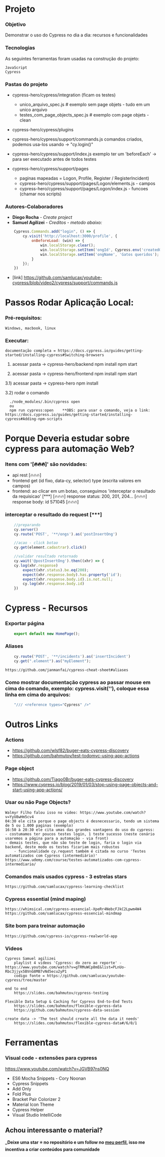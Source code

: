 # Projeto
### Objetivo
Demonstrar o uso do Cypress no dia a dia: recursos e funcionalidades

### Tecnologias
As seguintes ferramentas foram usadas na construção do projeto:

    JavaScript
    Cypress

### Pastas do projeto
- cypress-hero/cypress/integration (ficam os testes)
    - unico_arquivo_spec.js             # exemplo sem page objets - tudo em um unico arquivo
    - testes_com_page_objects_spec.js   # exemplo com page objets - clean

- cypress-hero/cypress/plugins

- cypress-hero/cypress/support/commands.js
    comandos criados, podemos usa-los usando -> "cy.login()"

- cypress-hero/cypress/support/index.js
    exemplo ter um 'beforeEach' -> para ser executado antes de todos testes

- cypress-hero/cypress/support/pages
    - paginas mapeadas = Logon, Profile, Register / RegisterIncident)
    - cypress-hero/cypress/support/pages/Logon/elements.js - campos
    - cypress-hero/cypress/support/pages/Logon/index.js - funcoes (chamar nos scripts)


### Autores-Colaboradores

* **Diego Rocha** - *Create project*
* **Samuel Agilizei** - *Creditos - metodo abaixo:* 
```js
    Cypress.Commands.add("login", () => {
        cy.visit('http://localhost:3000/profile', {
            onBeforeLoad: (win) => {
                win.localStorage.clear();
                win.localStorage.setItem('ongId', Cypress.env('createdOngId'));
                win.localStorage.setItem('ongName', 'Gatos queridos');
            }
        });
    })
```
* [link] https://github.com/samlucax/youtube-cypress/blob/video2/cypress/support/commands.js


# Passos Rodar Aplicação Local:
### Pré-requisitos:
    Windows, macbook, linux

### Executar:
    documentação completa = https://docs.cypress.io/guides/getting-started/installing-cypress#Switching-browsers

  1) acessar pasta -> cypress-hero/backend
    npm install
    npm start

  2) acessar pasta -> cypress-hero/frontend
    npm install
    npm start

  3.1) acessar pasta -> cypress-hero
    npm install

  3.2) rodar o comando
```
  ./node_modules/.bin/cypress open
  ou 
  npm run cypress:open    **OBS: para usar o comando, veja o link: https://docs.cypress.io/guides/getting-started/installing-cypress#Adding-npm-scripts
```



# Porque Deveria estudar sobre cypress para automação Web?
### Itens com '[🔥🔥🔥]' são novidades:
- api rest [🔥🔥🔥]
- frontend
    get (id fixo, data-cy, selector)
    type (escrita valores em campos)
- frontend: ao clicar em um botao, conseguimos 'interceptar o resultado da requisicao' [***] [🔥🔥🔥]
    response status: 200, 201, 204... [🔥🔥🔥]
    response body: id 571045 [🔥🔥🔥]

### interceptar o resultado do request [***]
```js
    //preparando
    cy.server()
    cy.route('POST', '**/ongs').as('postInsertOng')

    //acao - click botao
    cy.get(element.cadastrar).click()  

    //validar resultado retornado
    cy.wait('@postInsertOng').then((xhr) => {
    cy.log(xhr.response)
        expect(xhr.status).be.eq(200);
        expect(xhr.response.body).has.property('id');
        expect(xhr.response.body.id).is.not.null;
        cy.log(xhr.response.body.id)
    })
```



# Cypress - Recursos
### Exportar página
```js
    export default new HomePage();
```

### Aliases
```js
    cy.route('POST', '**/incidents').as('insertIncident')
    cy.get(".element").as("myElement");
```
    https://github.com/janmanfai/cypress-cheat-sheet#aliases

### Como mostrar documentação cypress ao passar mouse em cima do comando, exemplo: cypress.visit(''), coloque essa linha em cima do arquivos:
```js
    "/// <reference types="Cypress" />"
```



# Outros Links
### Actions
   - https://github.com/wlsf82/buger-eats-cypress-discovery
   - https://github.com/bahmutov/test-todomvc-using-app-actions
   
### Page object
   - https://github.com/Tiago0Br/buger-eats-cypress-discovery
   - https://www.cypress.io/blog/2019/01/03/stop-using-page-objects-and-start-using-app-actions/
   

### Usar ou não Page Objects?
    Walmyr Filho falou isso no video: https://www.youtube.com/watch?v=YyU8wHm5cv4
    04:30 ele cita porque o page objects é desnecessario, tendo um sistema de 5 ou 1.000 paginas (exemplo)
    16:50 à 20:30 ele cita umas das grandes vantagens do uso do cypress:
    - costumamos ter poucos testes login, 1 teste sucesso (neste cenário usaremos a página para a automação - via front)
    - demais testes, que não são teste de login, faria o login via backend, deste modo os testes ficariam mais robustos
        - funcionalidade cy.request também é citada no curso 'Testes automatizados com Cypress (intermediário)' https://www.udemy.com/course/testes-automatizados-com-cypress-intermediario/

### Comandos mais usados cypress - 3 estrelas stars
    https://github.com/samlucax/cypress-learning-checklist

### Cypress essential (mind maping)
    https://whimsical.com/cypress-essencial-XpeRr4NebcFJkC2Lpwm4W4
    https://github.com/samlucax/cypress-essencial-mindmap

### Site bom para treinar automação
    https://github.com/cypress-io/cypress-realworld-app

### Videos
    Cypress Samuel agilizei
        playlist 4 videos 'Cypress: do zero ao reporte' - https://www.youtube.com/watch?v=gTRMuWCp8mE&list=PLnUo-Rbc3jjyx5BVnG8MB7vNd5ecu2yP1
        codigo fonte = https://github.com/samlucax/youtube-cypress/tree/master

    end to end
        https://slides.com/bahmutov/cypress-testing
    
    Flexible Data Setup & Caching for Cypress End-to-End Tests
        https://slides.com/bahmutov/flexible-cypress-data
        https://github.com/bahmutov/cypress-data-session

    create data -> 'The test should create all the data it needs'
        https://slides.com/bahmutov/flexible-cypress-data#/6/0/1



# Ferramentas

### Visual code - extensões para cypress
https://www.youtube.com/watch?v=JGVB97ns0NQ

- ES6 Mocha Snippets - Cory Noonan
- Cypress Snippets
- Add Only
- Fold Plus
- Bracket Pair Colorizer 2
- Material Icon Theme
- Cypress Helper
- Visual Studio IntelliCode


## Achou interessante o material?

**_Deixe uma star ⭐ no repositório e um follow no [meu perfil](https://github.com/diegomedeirosrocha), isso me incentiva a criar conteúdos para comunidade**